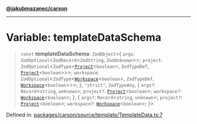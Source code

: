 [**@jakubmazanec/carson**](../README.md)

---

# Variable: templateDataSchema

> `const` **templateDataSchema**: `ZodObject`\<\{ `args`: `ZodOptional`\<`ZodRecord`\<`ZodString`,
> `ZodUnknown`\>\>; `project`:
> `ZodOptional`\<`ZodType`\<[`Project`](../classes/Project.md)\<`boolean`\>, `ZodTypeDef`,
> [`Project`](../classes/Project.md)\<`boolean`\>\>\>; `workspace`:
> `ZodOptional`\<`ZodType`\<[`Workspace`](../classes/Workspace.md)\<`boolean`\>, `ZodTypeDef`,
> [`Workspace`](../classes/Workspace.md)\<`boolean`\>\>\>; \}, `"strict"`, `ZodTypeAny`, \{ `args?`:
> `Record`\<`string`, `unknown`\>; `project?`: [`Project`](../classes/Project.md)\<`boolean`\>;
> `workspace?`: [`Workspace`](../classes/Workspace.md)\<`boolean`\>; \}, \{ `args?`:
> `Record`\<`string`, `unknown`\>; `project?`: [`Project`](../classes/Project.md)\<`boolean`\>;
> `workspace?`: [`Workspace`](../classes/Workspace.md)\<`boolean`\>; \}\>

Defined in:
[packages/carson/source/template/TemplateData.ts:7](https://github.com/jakubmazanec/tools/blob/d956cf350ae3e6bad1df754a19dfbabb088c1451/packages/carson/source/template/TemplateData.ts#L7)
